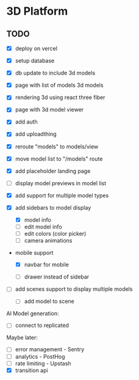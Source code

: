 # 3D Platform

## TODO

- [x] deploy on vercel
- [x] setup database

- [x] db update to include 3d models

- [x] page with list of models 3d models
- [x] rendering 3d using react three fiber
- [x] page with 3d model viewer

- [x] add auth
- [x] add uploadthing

- [x] reroute "models" to models/view
- [x] move model list to "/models" route
- [x] add placeholder landing page
- [ ] display model previews in model list

- [x] add support for multiple model types
- [x] add sidebars to model display
  - [x] model info
  - [ ] edit model info
  - [ ] edit colors (color picker)
  - [ ] camera animations 

- mobile support
  - [x] navbar for mobile
  - [ ] drawer instead of sidebar


- [ ] add scenes support to display multiple models
  - [ ] add model to scene


AI Model generation:
- [ ] connect to replicated

Maybe later:
- [ ] error management - Sentry
- [ ] analytics - PostHog
- [ ] rate limiting - Upstash
- [x] transition api